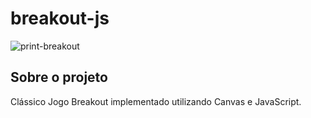 # breakout-js

![print-breakout](https://user-images.githubusercontent.com/32485354/104591910-2731a400-564c-11eb-84fd-794c2252b213.png)


## Sobre o projeto

Clássico Jogo Breakout implementado utilizando Canvas e JavaScript.











